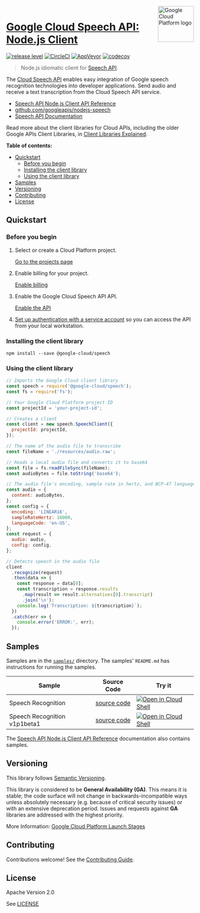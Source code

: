 <img src="https://avatars2.githubusercontent.com/u/2810941?v=3&s=96" alt="Google Cloud Platform logo" title="Google Cloud Platform" align="right" height="96" width="96"/>

# [Google Cloud Speech API: Node.js Client](https://github.com/googleapis/nodejs-speech)

[![release level](https://img.shields.io/badge/release%20level-general%20availability%20%28GA%29-brightgreen.svg?style&#x3D;flat)](https://cloud.google.com/terms/launch-stages)
[![CircleCI](https://img.shields.io/circleci/project/github/googleapis/nodejs-speech.svg?style=flat)](https://circleci.com/gh/googleapis/nodejs-speech)
[![AppVeyor](https://ci.appveyor.com/api/projects/status/github/googleapis/nodejs-speech?branch=master&svg=true)](https://ci.appveyor.com/project/googleapis/nodejs-speech)
[![codecov](https://img.shields.io/codecov/c/github/googleapis/nodejs-speech/master.svg?style=flat)](https://codecov.io/gh/googleapis/nodejs-speech)

> Node.js idiomatic client for [Speech API][product-docs].

The [Cloud Speech API](https://cloud.google.com/speech/docs) enables easy integration of Google speech recognition technologies into developer applications. Send audio and receive a text transcription from the Cloud Speech API service.


* [Speech API Node.js Client API Reference][client-docs]
* [github.com/googleapis/nodejs-speech](https://github.com/googleapis/nodejs-speech)
* [Speech API Documentation][product-docs]

Read more about the client libraries for Cloud APIs, including the older
Google APIs Client Libraries, in [Client Libraries Explained][explained].

[explained]: https://cloud.google.com/apis/docs/client-libraries-explained

**Table of contents:**

* [Quickstart](#quickstart)
  * [Before you begin](#before-you-begin)
  * [Installing the client library](#installing-the-client-library)
  * [Using the client library](#using-the-client-library)
* [Samples](#samples)
* [Versioning](#versioning)
* [Contributing](#contributing)
* [License](#license)

## Quickstart

### Before you begin

1.  Select or create a Cloud Platform project.

    [Go to the projects page][projects]

1.  Enable billing for your project.

    [Enable billing][billing]

1.  Enable the Google Cloud Speech API API.

    [Enable the API][enable_api]

1.  [Set up authentication with a service account][auth] so you can access the
    API from your local workstation.

[projects]: https://console.cloud.google.com/project
[billing]: https://support.google.com/cloud/answer/6293499#enable-billing
[enable_api]: https://console.cloud.google.com/flows/enableapi?apiid=speech.googleapis.com
[auth]: https://cloud.google.com/docs/authentication/getting-started

### Installing the client library

    npm install --save @google-cloud/speech

### Using the client library

```javascript
// Imports the Google Cloud client library
const speech = require('@google-cloud/speech');
const fs = require('fs');

// Your Google Cloud Platform project ID
const projectId = 'your-project-id';

// Creates a client
const client = new speech.SpeechClient({
  projectId: projectId,
});

// The name of the audio file to transcribe
const fileName = './resources/audio.raw';

// Reads a local audio file and converts it to base64
const file = fs.readFileSync(fileName);
const audioBytes = file.toString('base64');

// The audio file's encoding, sample rate in hertz, and BCP-47 language code
const audio = {
  content: audioBytes,
};
const config = {
  encoding: 'LINEAR16',
  sampleRateHertz: 16000,
  languageCode: 'en-US',
};
const request = {
  audio: audio,
  config: config,
};

// Detects speech in the audio file
client
  .recognize(request)
  .then(data => {
    const response = data[0];
    const transcription = response.results
      .map(result => result.alternatives[0].transcript)
      .join('\n');
    console.log(`Transcription: ${transcription}`);
  })
  .catch(err => {
    console.error('ERROR:', err);
  });
```

## Samples

Samples are in the [`samples/`](https://github.com/googleapis/nodejs-speech/tree/master/samples) directory. The samples' `README.md`
has instructions for running the samples.

| Sample                      | Source Code                       | Try it |
| --------------------------- | --------------------------------- | ------ |
| Speech Recognition | [source code](https://github.com/googleapis/nodejs-speech/blob/master/samples/recognize.js) | [![Open in Cloud Shell][shell_img]](https://console.cloud.google.com/cloudshell/open?git_repo=https://github.com/googleapis/nodejs-speech&page=editor&open_in_editor=samples/recognize.js,samples/README.md) |
| Speech Recognition v1p1beta1 | [source code](https://github.com/googleapis/nodejs-speech/blob/master/samples/recognize.v1p1beta1.js) | [![Open in Cloud Shell][shell_img]](https://console.cloud.google.com/cloudshell/open?git_repo=https://github.com/googleapis/nodejs-speech&page=editor&open_in_editor=samples/recognize.v1p1beta1.js,samples/README.md) |

The [Speech API Node.js Client API Reference][client-docs] documentation
also contains samples.

## Versioning

This library follows [Semantic Versioning](http://semver.org/).

This library is considered to be **General Availability (GA)**. This means it
is stable; the code surface will not change in backwards-incompatible ways
unless absolutely necessary (e.g. because of critical security issues) or with
an extensive deprecation period. Issues and requests against **GA** libraries
are addressed with the highest priority.

More Information: [Google Cloud Platform Launch Stages][launch_stages]

[launch_stages]: https://cloud.google.com/terms/launch-stages

## Contributing

Contributions welcome! See the [Contributing Guide](https://github.com/googleapis/nodejs-speech/blob/master/.github/CONTRIBUTING.md).

## License

Apache Version 2.0

See [LICENSE](https://github.com/googleapis/nodejs-speech/blob/master/LICENSE)

[client-docs]: https://cloud.google.com/nodejs/docs/reference/speech/latest/
[product-docs]: https://cloud.google.com/speech/docs
[shell_img]: //gstatic.com/cloudssh/images/open-btn.png
